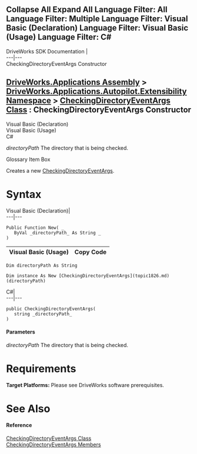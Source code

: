 Collapse All Expand All Language Filter: All  Language Filter: Multiple  Language Filter: Visual Basic (Declaration) Language Filter: Visual Basic (Usage) Language Filter: C#  
---  
DriveWorks SDK Documentation  |   
---|---  
CheckingDirectoryEventArgs Constructor   
  
[DriveWorks.Applications Assembly](topic13.md) > [DriveWorks.Applications.Autopilot.Extensibility Namespace](topic1633.md) > [CheckingDirectoryEventArgs Class](topic1826.md) : CheckingDirectoryEventArgs Constructor  
---  
  
Visual Basic (Declaration)    
Visual Basic (Usage)    
C# 

_directoryPath_
    The directory that is being checked.

Glossary Item Box

Creates a new [CheckingDirectoryEventArgs](topic1826.md). 

# Syntax

Visual Basic (Declaration)|   
---|---  
      
    
    Public Function New( _
       ByVal _directoryPath_ As String _
    )  
  
Visual Basic (Usage)| Copy Code  
---|---  
      
    
    Dim directoryPath As String
     
    Dim instance As New [CheckingDirectoryEventArgs](topic1826.md)(directoryPath)  
  
C#|   
---|---  
      
    
    public CheckingDirectoryEventArgs( 
       string _directoryPath_
    )  
  
#### Parameters

 _directoryPath_
    The directory that is being checked.

# Requirements

**Target Platforms:** Please see DriveWorks software prerequisites.

# See Also

#### Reference

[CheckingDirectoryEventArgs Class](topic1826.md)   
[CheckingDirectoryEventArgs Members](topic1827.md)


